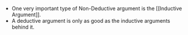 - One very important type of Non-Deductive argument is the [[Inductive Argument]].
- A deductive argument is only as good as the inductive arguments behind it.